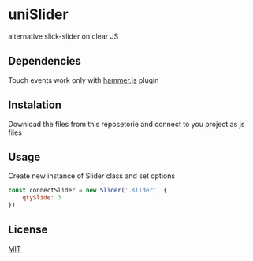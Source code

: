 # uniSlider
alternative slick-slider on clear JS

## Dependencies
Touch events work only with [hammer.js](https://github.com/hammerjs/hammer.js) plugin 

## Instalation 
Download the files from this reposetorie and connect to you project as js files

## Usage

Create new instance of Slider class and set options

```javascript
const connectSlider = new Slider('.slider', {
    qtySlide: 3
})
```

## License
[MIT](https://choosealicense.com/licenses/mit/)
